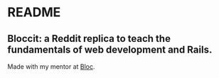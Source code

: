 # README
## Bloccit: a Reddit replica to teach the fundamentals of web development and Rails.

 Made with my mentor at [Bloc](http://bloc.io).

